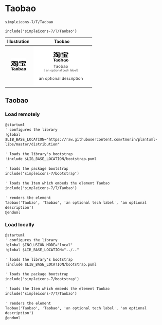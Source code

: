 # Taobao


```text
simpleicons-7/T/Taobao
```

```text
include('simpleicons-7/T/Taobao')
```



| Illustration | Taobao |
| :---: | :---: |
| ![illustration for Illustration](../../simpleicons-7/T/Taobao.png) | ![illustration for Taobao](../../simpleicons-7/T/Taobao.Local.png) |




## Taobao

### Load remotely
```plantuml
@startuml
' configures the library
!global $LIB_BASE_LOCATION="https://raw.githubusercontent.com/tmorin/plantuml-libs/master/distribution"

' loads the library's bootstrap
!include $LIB_BASE_LOCATION/bootstrap.puml

' loads the package bootstrap
include('simpleicons-7/bootstrap')

' loads the Item which embeds the element Taobao
include('simpleicons-7/T/Taobao')

' renders the element
Taobao('Taobao', 'Taobao', 'an optional tech label', 'an optional description')
@enduml
```

### Load locally
```plantuml
@startuml
' configures the library
!global $INCLUSION_MODE="local"
!global $LIB_BASE_LOCATION="../.."

' loads the library's bootstrap
!include $LIB_BASE_LOCATION/bootstrap.puml

' loads the package bootstrap
include('simpleicons-7/bootstrap')

' loads the Item which embeds the element Taobao
include('simpleicons-7/T/Taobao')

' renders the element
Taobao('Taobao', 'Taobao', 'an optional tech label', 'an optional description')
@enduml
```

